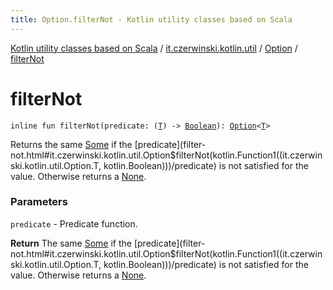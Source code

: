 ```yaml
---
title: Option.filterNot - Kotlin utility classes based on Scala
---
```


[Kotlin utility classes based on Scala](../../index.html) / [it.czerwinski.kotlin.util](../index.html) / [Option](index.html) / [filterNot](./filter-not.html)

# filterNot

`inline fun filterNot(predicate: (`[`T`](index.html#T)`) -> `[`Boolean`](https://kotlinlang.org/api/latest/jvm/stdlib/kotlin/-boolean/index.html)`): `[`Option`](index.html)`<`[`T`](index.html#T)`>`

Returns the same [Some](../-some/index.html) if the [predicate](filter-not.html#it.czerwinski.kotlin.util.Option$filterNot(kotlin.Function1((it.czerwinski.kotlin.util.Option.T, kotlin.Boolean)))/predicate) is not satisfied for the value. Otherwise returns a [None](../-none/index.html).

### Parameters

`predicate` - Predicate function.

**Return**
The same [Some](../-some/index.html) if the [predicate](filter-not.html#it.czerwinski.kotlin.util.Option$filterNot(kotlin.Function1((it.czerwinski.kotlin.util.Option.T, kotlin.Boolean)))/predicate) is not satisfied for the value. Otherwise returns a [None](../-none/index.html).

